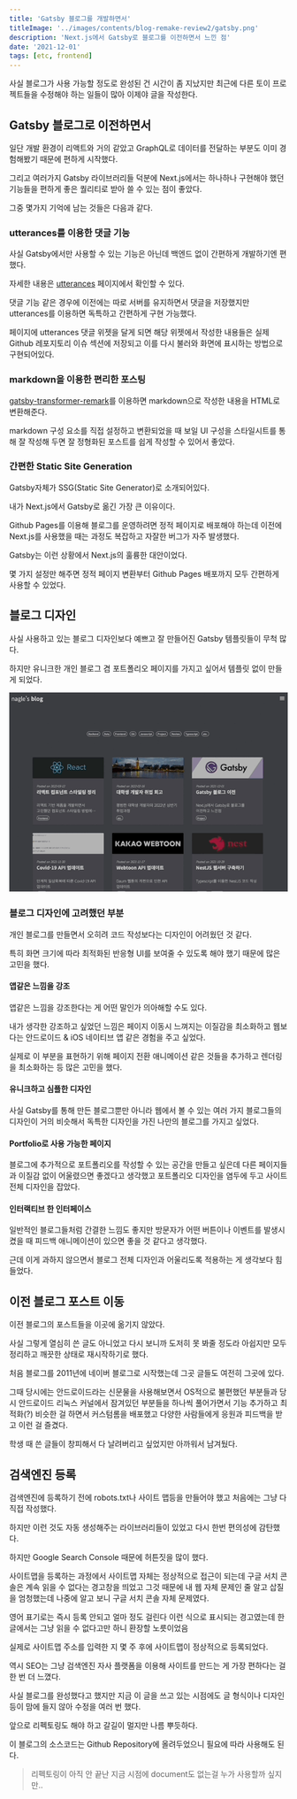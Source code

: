 ```yaml
---
title: 'Gatsby 블로그를 개발하면서'
titleImage: '../images/contents/blog-remake-review2/gatsby.png'
description: 'Next.js에서 Gatsby로 블로그를 이전하면서 느낀 점'
date: '2021-12-01'
tags: [etc, frontend]
---
```


사실 블로그가 사용 가능할 정도로 완성된 건 시간이 좀 지났지만 최근에 다른 토이 프로젝트들을 수정해야 하는 일들이 많아 이제야 글을 작성한다.

## Gatsby 블로그로 이전하면서

일단 개발 환경이 리액트와 거의 같았고 GraphQL로 데이터를 전달하는 부분도 이미 경험해봤기 때문에 편하게 시작했다.

그리고 여러가지 Gatsby 라이브러리들 덕분에 Next.js에서는 하나하나 구현해야 했던 기능들을 편하게 좋은 퀄리티로 받아 쓸 수 있는 점이 좋았다.

그중 몇가지 기억에 남는 것들은 다음과 같다.

### utterances를 이용한 댓글 기능

사실 Gatsby에서만 사용할 수 있는 기능은 아닌데 백엔드 없이 간편하게 개발하기엔 편했다.

자세한 내용은 [utterances](https://github.com/utterance) 페이지에서 확인할 수 있다.

댓글 기능 같은 경우에 이전에는 따로 서버를 유지하면서 댓글을 저장했지만 utterances를 이용하면 독특하고 간편하게 구현 가능했다.

페이지에 utterances 댓글 위젯을 달게 되면 해당 위젯에서 작성한 내용들은 실제 Github 레포지토리 이슈 섹션에 저장되고 이를 다시 불러와 화면에 표시하는 방법으로 구현되어있다.

### markdown을 이용한 편리한 포스팅

[gatsby-transformer-remark](https://www.gatsbyjs.com/plugins/gatsby-transformer-remark/)를 이용하면 markdown으로 작성한 내용을 HTML로 변환해준다.

markdown 구성 요소를 직접 설정하고 변환되었을 때 보일 UI 구성을 스타일시트를 통해 잘 작성해 두면 잘 정형화된 포스트를 쉽게 작성할 수 있어서 좋았다.

### 간편한 Static Site Generation

Gatsby자체가 SSG(Static Site Generator)로 소개되어있다.

내가 Next.js에서 Gatsby로 옮긴 가장 큰 이유이다.

Github Pages를 이용해 블로그를 운영하려면 정적 페이지로 배포해야 하는데 이전에 Next.js를 사용했을 때는 과정도 복잡하고 자잘한 버그가 자주 발생했다.

Gatsby는 이런 상황에서 Next.js의 훌륭한 대안이었다.

몇 가지 설정만 해주면 정적 페이지 변환부터 Github Pages 배포까지 모두 간편하게 사용할 수 있었다.

## 블로그 디자인

사실 사용하고 있는 블로그 디자인보다 예쁘고 잘 만들어진 Gatsby 템플릿들이 무척 많다.

하지만 유니크한 개인 블로그 겸 포트폴리오 페이지를 가지고 싶어서 템플릿 없이 만들게 되었다.

![블로그 디자인](../images/contents/blog-remake-review2/blog-design.gif)

### 블로그 디자인에 고려했던 부분

개인 블로그를 만들면서 오히려 코드 작성보다는 디자인이 어려웠던 것 같다.

특히 화면 크기에 따라 최적화된 반응형 UI를 보여줄 수 있도록 해야 했기 때문에 많은 고민을 했다.

#### 앱같은 느낌을 강조

앱같은 느낌을 강조한다는 게 어떤 말인가 의아해할 수도 있다.

내가 생각한 강조하고 싶었던 느낌은 페이지 이동시 느껴지는 이질감을 최소화하고 웹보다는 안드로이드 & iOS 네이티브 앱 같은 경험을 주고 싶었다.

실제로 이 부분을 표현하기 위해 페이지 전환 애니메이션 같은 것들을 추가하고 렌더링을 최소화하는 등 많은 고민을 했다.

#### 유니크하고 심플한 디자인

사실 Gatsby를 통해 만든 블로그뿐만 아니라 웹에서 볼 수 있는 여러 가지 블로그들의 디자인이 거의 비슷해서 독특한 디자인을 가진 나만의 블로그를 가지고 싶었다.

#### Portfolio로 사용 가능한 페이지

블로그에 추가적으로 포트폴리오를 작성할 수 있는 공간을 만들고 싶은데 다른 페이지들과 이질감 없이 어울렸으면 좋겠다고 생각했고 포트폴리오 디자인을 염두에 두고 사이트 전체 디자인을 잡았다.

#### 인터랙티브 한 인터페이스

일반적인 블로그들처럼 간결한 느낌도 좋지만 방문자가 어떤 버튼이나 이벤트를 발생시켰을 때 피드백 애니메이션이 있으면 좋을 것 같다고 생각했다.

근데 이게 과하지 않으면서 블로그 전체 디자인과 어울리도록 적용하는 게 생각보다 힘들었다.

## 이전 블로그 포스트 이동

이전 블로그의 포스트들을 이곳에 옮기지 않았다.

사실 그렇게 열심히 쓴 글도 아니었고 다시 보니까 도저히 못 봐줄 정도라 아쉽지만 모두 정리하고 깨끗한 상태로 재시작하기로 했다.

처음 블로그를 2011년에 네이버 블로그로 시작했는데 그곳 글들도 여전히 그곳에 있다.

그때 당시에는 안드로이드라는 신문물을 사용해보면서 OS적으로 불편했던 부분들과 당시 안드로이드 리눅스 커널에서 잠겨있던 부분들을 하나씩 풀어가면서 기능 추가하고 최적화(?) 비슷한 걸 하면서 커스텀롬을 배포했고 다양한 사람들에게 응원과 피드백을 받고 이런 걸 즐겼다.

학생 때 쓴 글들이 창피해서 다 날려버리고 싶었지만 아까워서 남겨뒀다.

## 검색엔진 등록

검색엔진에 등록하기 전에 robots.txt나 사이트 맵등을 만들어야 했고 처음에는 그냥 다 직접 작성했다.

하지만 이런 것도 자동 생성해주는 라이브러리들이 있었고 다시 한번 편의성에 감탄했다.

하지만 Google Search Console 때문에 허튼짓을 많이 했다.

사이트맵을 등록하는 과정에서 사이트맵 자체는 정상적으로 접근이 되는데 구글 서치 콘솔은 계속 읽을 수 없다는 경고창을 띄었고 그것 때문에 내 웹 자체 문제인 줄 알고 삽질을 엄청했는데 나중에 알고 보니 구글 서치 콘솔 자체 문제였다.

영어 표기로는 즉시 등록 안되고 얼마 정도 걸린다 이런 식으로 표시되는 경고였는데 한글에서는 그냥 읽을 수 없다고만 하니 환장할 노릇이었음

실제로 사이트맵 주소를 입력한 지 몇 주 후에 사이트맵이 정상적으로 등록되었다.

역시 SEO는 그냥 검색엔진 자사 플랫폼을 이용해 사이트를 만드는 게 가장 편하다는 걸 한 번 더 느꼈다.

사실 블로그를 완성했다고 했지만 지금 이 글을 쓰고 있는 시점에도 글 형식이나 디자인 등이 맘에 들지 않아 수정을 여러 번 했다.

앞으로 리펙토링도 해야 하고 갈길이 멀지만 나름 뿌듯하다.

이 블로그의 소스코드는 Github Repository에 올려두었으니 필요에 따라 사용해도 된다.

> 리펙토링이 아직 안 끝난 지금 시점에 document도 없는걸 누가 사용할까 싶지만..
